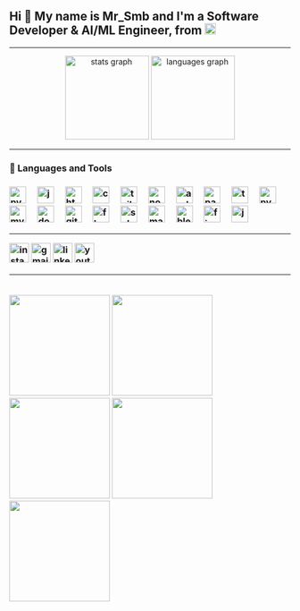 <h2 align="left">
  Hi 👋 My name is Mr_Smb and I'm a Software Developer & AI/ML Engineer, from 
  <img src="https://upload.wikimedia.org/wikipedia/en/4/41/Flag_of_India.svg" alt="India Flag" height="20">
</h2>

---
<div align="center">
  <img src="https://github-readme-stats.vercel.app/api?username=Mr-Smb&hide_title=false&hide_rank=false&show_icons=true&include_all_commits=true&count_private=true&disable_animations=false&theme=dracula&locale=en&hide_border=false" height="150" alt="stats graph"  />
  <img src="https://github-readme-stats.vercel.app/api/top-langs?username=Mr-Smb&locale=en&hide_title=false&layout=compact&card_width=320&langs_count=5&theme=dracula&hide_border=false" height="150" alt="languages graph"  />
</div>


---

<h3 align="left">
🧰 Languages and Tools
<h3>



<div align="left">
  <img src="https://cdn.jsdelivr.net/gh/devicons/devicon/icons/python/python-original.svg" height="30" alt="python logo"  />
  <img width="12" />
  <img src="https://cdn.jsdelivr.net/gh/devicons/devicon/icons/java/java-original.svg" height="30" alt="java logo"  />
  <img width="12" />
  <img src="https://cdn.jsdelivr.net/gh/devicons/devicon/icons/html5/html5-original.svg" height="30" alt="html5 logo"  />
  <img width="12" />
  <img src="https://cdn.jsdelivr.net/gh/devicons/devicon/icons/css3/css3-original.svg" height="30" alt="css3 logo"  />
  <img width="12" />
  <img src="https://cdn.jsdelivr.net/gh/devicons/devicon/icons/tailwindcss/tailwindcss-original.svg" height="30" alt="tailwindcss logo"  />
  <img width="12" />
  <img src="https://cdn.jsdelivr.net/gh/devicons/devicon/icons/nodejs/nodejs-original.svg" height="30" alt="nodejs logo"  />
  <img width="12" />
  <img src="https://cdn.jsdelivr.net/gh/devicons/devicon/icons/android/android-original.svg" height="30" alt="android logo"  />
  <img width="12" />
  <img src="https://cdn.jsdelivr.net/gh/devicons/devicon/icons/pandas/pandas-original.svg" height="30" alt="pandas logo"  />
  <img width="12" />
  <img src="https://cdn.jsdelivr.net/gh/devicons/devicon/icons/tensorflow/tensorflow-original.svg" height="30" alt="tensorflow logo"  />
  <img width="12" />
  <img src="https://cdn.jsdelivr.net/gh/devicons/devicon/icons/pytorch/pytorch-original.svg" height="30" alt="pytorch logo"  />
  <img width="12" />
  <img src="https://cdn.jsdelivr.net/gh/devicons/devicon/icons/mysql/mysql-original.svg" height="30" alt="mysql logo"  />
  <img width="12" />
  <img src="https://cdn.jsdelivr.net/gh/devicons/devicon/icons/docker/docker-original.svg" height="30" alt="docker logo"  />
    <img width="12" />
    <img src="https://cdn.jsdelivr.net/gh/devicons/devicon/icons/github/github-original.svg" height="30" alt="github logo"  />
  <img width="12" />
  <img src="https://cdn.jsdelivr.net/gh/devicons/devicon/icons/flask/flask-original.svg" height="30" alt="flask logo"  />
  <img width="12" />
  <img src="https://cdn.jsdelivr.net/gh/devicons/devicon/icons/selenium/selenium-original.svg" height="30" alt="selenium logo"  />
  <img width="12" />
  <img src="https://cdn.jsdelivr.net/gh/devicons/devicon/icons/matlab/matlab-original.svg" height="30" alt="matlab logo"  />
  <img width="12" />
  <img src="https://cdn.jsdelivr.net/gh/devicons/devicon/icons/blender/blender-original.svg" height="30" alt="blender logo"  />
  <img width="12" />
  <img src="https://cdn.jsdelivr.net/gh/devicons/devicon/icons/figma/figma-original.svg" height="30" alt="figma logo"  />
  <img width="12" />
  <img src="https://cdn.jsdelivr.net/gh/devicons/devicon/icons/jupyter/jupyter-original.svg" height="30" alt="jupyter logo"  />
  <img width="12" />
   
</div>


---


<div align="left">
  <img src="https://img.shields.io/static/v1?message=Instagram&logo=instagram&label=&color=E4405F&logoColor=white&labelColor=&style=for-the-badge" height="35" alt="instagram logo"  />
  <img src="https://img.shields.io/static/v1?message=Gmail&logo=gmail&label=&color=D14836&logoColor=white&labelColor=&style=for-the-badge" height="35" alt="gmail logo"  />
  <img src="https://img.shields.io/static/v1?message=LinkedIn&logo=linkedin&label=&color=0077B5&logoColor=white&labelColor=&style=for-the-badge" height="35" alt="linkedin logo"  />
   <img src="https://img.shields.io/static/v1?message=Youtube&logo=youtube&label=&color=FF0000&logoColor=white&labelColor=&style=for-the-badge" height="35" alt="youtube logo"  />
</div>

---

<br clear="both">

<img src= "https://media.giphy.com/media/v1.Y2lkPTc5MGI3NjExOHhxM2xqZTBqcmR1amt5a3NxZHZocHp6cDZzNjJiZmR0ZGM1ZTRreiZlcD12MV9naWZzX3NlYXJjaCZjdD1n/d9QiBcfzg64Io/giphy.gif" width="180"/>
<img src= "https://media.giphy.com/media/v1.Y2lkPTc5MGI3NjExOHhxM2xqZTBqcmR1amt5a3NxZHZocHp6cDZzNjJiZmR0ZGM1ZTRreiZlcD12MV9naWZzX3NlYXJjaCZjdD1n/d9QiBcfzg64Io/giphy.gif" width="180"/>
<img src= "https://media.giphy.com/media/v1.Y2lkPTc5MGI3NjExOHhxM2xqZTBqcmR1amt5a3NxZHZocHp6cDZzNjJiZmR0ZGM1ZTRreiZlcD12MV9naWZzX3NlYXJjaCZjdD1n/d9QiBcfzg64Io/giphy.gif" width="180"/>
<img src= "https://media.giphy.com/media/v1.Y2lkPTc5MGI3NjExOHhxM2xqZTBqcmR1amt5a3NxZHZocHp6cDZzNjJiZmR0ZGM1ZTRreiZlcD12MV9naWZzX3NlYXJjaCZjdD1n/d9QiBcfzg64Io/giphy.gif" width="180"/>
<img src= "https://media.giphy.com/media/v1.Y2lkPTc5MGI3NjExOHhxM2xqZTBqcmR1amt5a3NxZHZocHp6cDZzNjJiZmR0ZGM1ZTRreiZlcD12MV9naWZzX3NlYXJjaCZjdD1n/d9QiBcfzg64Io/giphy.gif" width="180"/>
